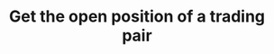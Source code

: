 ---
title: Get the open position of a trading pair
position_number: 21
type: get
description: /future/market/v1/public/contract/open-interest
parameters:
    -
        name: symbol
        type: string
        mandatory: true
        default: N/A
        description: Trading pair
        ranges:
content_markdown: Note：This method does not require a signature.
left_code_blocks:
    -
        code_block: "public void getKLine() {\r\n\tString text = HttpUtil.get(URL + \"/data/api/future/market/v1/getKLine?market=btc_usdt&type=1min&since=0\");\r\n\tSystem.out.println(text);\r\n}"
        title: Java
        language: java
right_code_blocks:
    - code_block: |-
        {
          "error": {
            "code": "",
            "msg": ""
          },
          "msgInfo": "",
          "result": {
            "symbol": "", //Trading pair
            "openInterest": "", //open position
            "openInterestUsd": 0, //open value
            "time": "", //time
          },
          "returnCode": 0
        }
      title: Response
      language: json
---